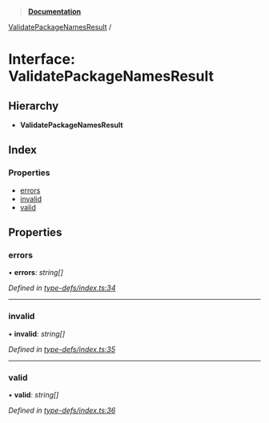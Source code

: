 > **[Documentation](../README.md)**

[ValidatePackageNamesResult](validatepackagenamesresult.md) /

# Interface: ValidatePackageNamesResult

## Hierarchy

* **ValidatePackageNamesResult**

## Index

### Properties

* [errors](validatepackagenamesresult.md#errors)
* [invalid](validatepackagenamesresult.md#invalid)
* [valid](validatepackagenamesresult.md#valid)

## Properties

###  errors

• **errors**: *string[]*

*Defined in [type-defs/index.ts:34](https://github.com/dylanaubrey/repodog/blob/5d63eb4/packages/helpers/src/type-defs/index.ts#L34)*

___

###  invalid

• **invalid**: *string[]*

*Defined in [type-defs/index.ts:35](https://github.com/dylanaubrey/repodog/blob/5d63eb4/packages/helpers/src/type-defs/index.ts#L35)*

___

###  valid

• **valid**: *string[]*

*Defined in [type-defs/index.ts:36](https://github.com/dylanaubrey/repodog/blob/5d63eb4/packages/helpers/src/type-defs/index.ts#L36)*